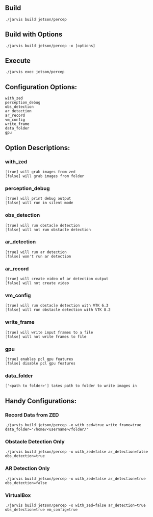 ## Build
    ./jarvis build jetson/percep

## Build with Options
    ./jarvis build jetson/percep -o [options]

## Execute
    ./jarvis exec jetson/percep

## Configuration Options:
    with_zed
    perception_debug
    obs_detection
    ar_detection
    ar_record
    vm_config
    write_frame
    data_folder
    gpu

## Option Descriptions:

### with_zed
    [true] will grab images from zed
    [false] will grab images from folder

### perception_debug
    [true] will print debug output
    [false] will run in silent mode

### obs_detection
    [true] will run obstacle detection
    [false] will not run obstacle detection

### ar_detection
    [true] will run ar detection
    [false] won't run ar detection

### ar_record
    [true] will create video of ar detection output
    [false] will not create video

### vm_config
    [true] will run obstacle detection with VTK 6.3
    [false] will run obstacle detection with VTK 8.2

### write_frame
    [true] will write input frames to a file
    [false] will not write frames to file

### gpu
    [true] enables pcl gpu features
    [false] disable pcl gpu features

### data_folder
    ['<path to folder>'] takes path to folder to write images in

## Handy Configurations:

### Record Data from ZED
    ./jarvis build jetson/percep -o with_zed=true write_frame=true data_folder='/home/<username>/folder/'

### Obstacle Detection Only
    ./jarvis build jetson/percep -o with_zed=false ar_detection=false obs_detection=true

### AR Detection Only
    ./jarvis build jetson/percep -o with_zed=false ar_detection=true obs_detection=false

### VirtualBox
    ./jarvis build jetson/percep -o with_zed=false ar_detection=true obs_detection=true vm_config=true
